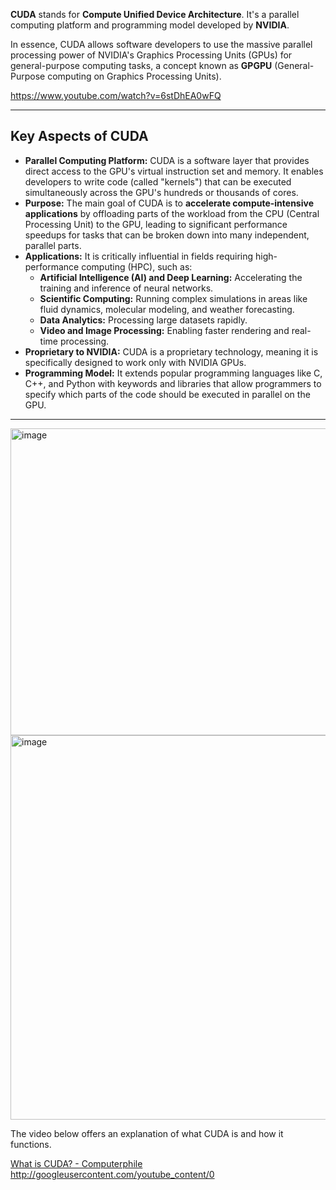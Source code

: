 **CUDA** stands for **Compute Unified Device Architecture**. It's a parallel computing platform and programming model developed by **NVIDIA**.

In essence, CUDA allows software developers to use the massive parallel processing power of NVIDIA's Graphics Processing Units (GPUs) for general-purpose computing tasks, a concept known as **GPGPU** (General-Purpose computing on Graphics Processing Units).

https://www.youtube.com/watch?v=6stDhEA0wFQ

---

## Key Aspects of CUDA

* **Parallel Computing Platform:** CUDA is a software layer that provides direct access to the GPU's virtual instruction set and memory. It enables developers to write code (called "kernels") that can be executed simultaneously across the GPU's hundreds or thousands of cores.
* **Purpose:** The main goal of CUDA is to **accelerate compute-intensive applications** by offloading parts of the workload from the CPU (Central Processing Unit) to the GPU, leading to significant performance speedups for tasks that can be broken down into many independent, parallel parts.
* **Applications:** It is critically influential in fields requiring high-performance computing (HPC), such as:
    * **Artificial Intelligence (AI) and Deep Learning:** Accelerating the training and inference of neural networks.
    * **Scientific Computing:** Running complex simulations in areas like fluid dynamics, molecular modeling, and weather forecasting.
    * **Data Analytics:** Processing large datasets rapidly.
    * **Video and Image Processing:** Enabling faster rendering and real-time processing.
* **Proprietary to NVIDIA:** CUDA is a proprietary technology, meaning it is specifically designed to work only with NVIDIA GPUs.
* **Programming Model:** It extends popular programming languages like C, C++, and Python with keywords and libraries that allow programmers to specify which parts of the code should be executed in parallel on the GPU.

---

<img width="897" height="491" alt="image" src="https://github.com/user-attachments/assets/95e9d411-b200-4843-b965-0c0a62f0e966" />


<img width="977" height="615" alt="image" src="https://github.com/user-attachments/assets/04859c0f-c90c-48ca-b484-958442f745a9" />


The video below offers an explanation of what CUDA is and how it functions.

[What is CUDA? - Computerphile](https://www.youtube.com/watch?v=K9anz4aB0S0)
http://googleusercontent.com/youtube_content/0
